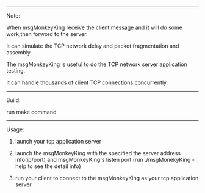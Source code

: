 
*****************************************************************************************************
Note:
   
   When msgMonkeyKing receive the client message and it will do some work,then forword to the server.

   It can simulate the TCP network delay and packet fragmentation and assembly.

   The msgMonkeyKing is useful to do the TCP network server application testing.

   It can handle thousands of client TCP connections concurrently.

*****************************************************************************************************
Build:

   run make command

*****************************************************************************************************
Usage:
   
   1) launch your tcp application server 

   2) launch the msgMonkeyKing with the specified the server address info(ip/port) 
      and msgMonkeyKing's listen port
      (run ./msgMonekyKing -help to see the detail info)

   3) run your client to connect to the msgMonkeyKing as your tcp application server


